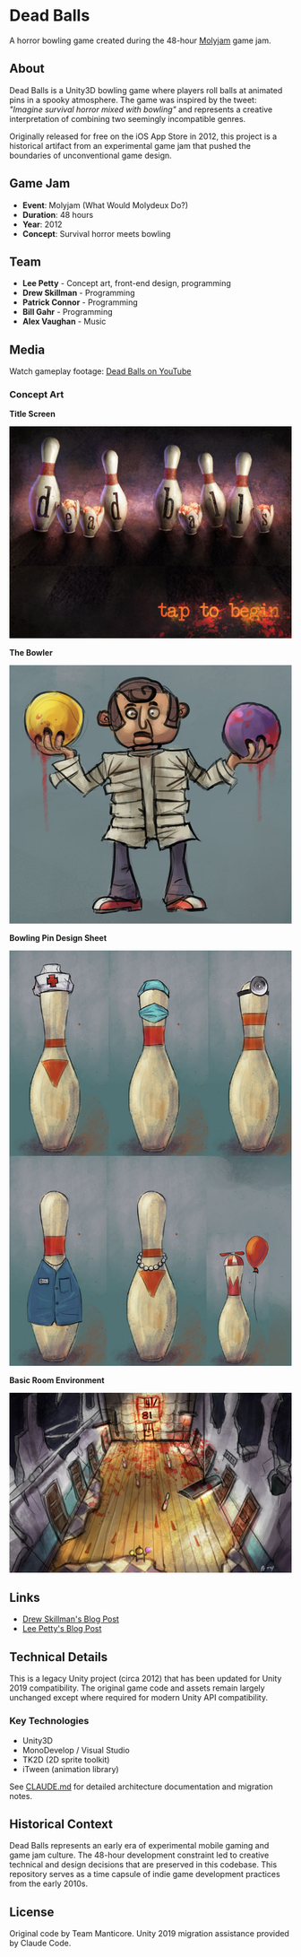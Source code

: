 # Dead Balls

A horror bowling game created during the 48-hour [Molyjam](http://www.molyjam.com/) game jam.

## About

Dead Balls is a Unity3D bowling game where players roll balls at animated pins in a spooky atmosphere. The game was inspired by the tweet: *"Imagine survival horror mixed with bowling"* and represents a creative interpretation of combining two seemingly incompatible genres.

Originally released for free on the iOS App Store in 2012, this project is a historical artifact from an experimental game jam that pushed the boundaries of unconventional game design.

## Game Jam

- **Event**: Molyjam (What Would Molydeux Do?)
- **Duration**: 48 hours
- **Year**: 2012
- **Concept**: Survival horror meets bowling

## Team

- **Lee Petty** - Concept art, front-end design, programming
- **Drew Skillman** - Programming
- **Patrick Connor** - Programming
- **Bill Gahr** - Programming
- **Alex Vaughan** - Music

## Media

Watch gameplay footage: [Dead Balls on YouTube](https://www.youtube.com/watch?v=717Yon_mQz8)

### Concept Art

**Title Screen**

![Title Screen](docs/images/TitleScreen_Ipad.png)

**The Bowler**

![The Bowler Character Concept](docs/images/TheBowler.jpg)

**Bowling Pin Design Sheet**

![Bowling Pin Design Sheet](docs/images/BowlingPinSheet.jpg)

**Basic Room Environment**

![Basic Room Concept](docs/images/BasicRoom01.jpg)

## Links

- [Drew Skillman's Blog Post](https://blog.drewskillman.com/devlog/dead-balls-is-on-the-app-store)
- [Lee Petty's Blog Post](https://leepetty.blogspot.com/2013/06/?m=0)

## Technical Details

This is a legacy Unity project (circa 2012) that has been updated for Unity 2019 compatibility. The original game code and assets remain largely unchanged except where required for modern Unity API compatibility.

### Key Technologies
- Unity3D
- MonoDevelop / Visual Studio
- TK2D (2D sprite toolkit)
- iTween (animation library)

See [CLAUDE.md](CLAUDE.md) for detailed architecture documentation and migration notes.

## Historical Context

Dead Balls represents an early era of experimental mobile gaming and game jam culture. The 48-hour development constraint led to creative technical and design decisions that are preserved in this codebase. This repository serves as a time capsule of indie game development practices from the early 2010s.

## License

Original code by Team Manticore. Unity 2019 migration assistance provided by Claude Code.
